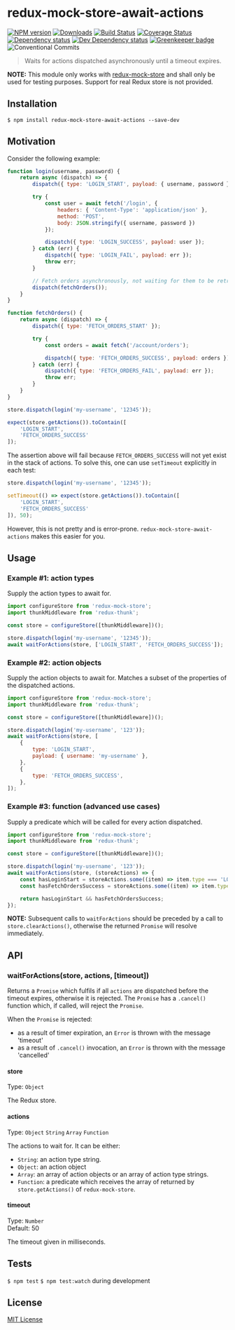 # redux-mock-store-await-actions

[![NPM version][npm-image]][npm-url] [![Downloads][downloads-image]][npm-url] [![Build Status][travis-image]][travis-url] [![Coverage Status][codecov-image]][codecov-url] [![Dependency status][david-dm-image]][david-dm-url] [![Dev Dependency status][david-dm-dev-image]][david-dm-dev-url] [![Greenkeeper badge][greenkeeper-image]][greenkeeper-url] ![Conventional Commits][conventional-commits-url]

[npm-url]:https://npmjs.org/package/redux-mock-store-await-actions
[npm-image]:http://img.shields.io/npm/v/redux-mock-store-await-actions.svg
[downloads-image]:http://img.shields.io/npm/dm/redux-mock-store-await-actions.svg
[travis-url]:https://travis-ci.org/moxystudio/redux-mock-store-await-actions
[travis-image]:http://img.shields.io/travis/moxystudio/redux-mock-store-await-actions/master.svg
[codecov-url]:https://codecov.io/gh/moxystudio/redux-mock-store-await-actions
[codecov-image]:https://img.shields.io/codecov/c/github/moxystudio/redux-mock-store-await-actions/master.svg
[david-dm-url]:https://david-dm.org/moxystudio/redux-mock-store-await-actions
[david-dm-image]:https://img.shields.io/david/moxystudio/redux-mock-store-await-actions.svg
[david-dm-dev-url]:https://david-dm.org/moxystudio/redux-mock-store-await-actions?type=dev
[david-dm-dev-image]:https://img.shields.io/david/dev/moxystudio/redux-mock-store-await-actions.svg
[greenkeeper-image]:https://badges.greenkeeper.io/moxystudio/redux-mock-store-await-actions.svg
[greenkeeper-url]:https://greenkeeper.io
[conventional-commits-url]:https://img.shields.io/badge/Conventional%20Commits-1.0.0-yellow.svg

> Waits for actions dispatched asynchronously until a timeout expires.

**NOTE:** This module only works with [redux-mock-store](https://github.com/arnaudbenard/redux-mock-store) and shall only be used for testing purposes. Support for real Redux store is not provided.

## Installation

`$ npm install redux-mock-store-await-actions --save-dev`

## Motivation

Consider the following example:

```js
function login(username, password) {
    return async (dispatch) => {
        dispatch({ type: 'LOGIN_START', payload: { username, password } });

        try {
            const user = await fetch('/login', {
                headers: { 'Content-Type': 'application/json' },
                method: 'POST',
                body: JSON.stringify({ username, password })
            });

            dispatch({ type: 'LOGIN_SUCCESS', payload: user });
        } catch (err) {
            dispatch({ type: 'LOGIN_FAIL', payload: err });
            throw err;
        }

        // Fetch orders asynchronously, not waiting for them to be retrieved
        dispatch(fetchOrders());
    }
}

function fetchOrders() {
    return async (dispatch) => {
        dispatch({ type: 'FETCH_ORDERS_START' });

        try {
            const orders = await fetch('/account/orders');

            dispatch({ type: 'FETCH_ORDERS_SUCCESS', payload: orders });
        } catch (err) {
            dispatch({ type: 'FETCH_ORDERS_FAIL', payload: err });
            throw err;
        }
    }
}

store.dispatch(login('my-username', '12345'));

expect(store.getActions()).toContain([
    'LOGIN_START',
    'FETCH_ORDERS_SUCCESS'
]);
```

The assertion above will fail because `FETCH_ORDERS_SUCCESS` will not yet exist in the stack of actions.
To solve this, one can use `setTimeout` explicitly in each test:

```js
store.dispatch(login('my-username', '12345'));

setTimeout(() => expect(store.getActions()).toContain([
    'LOGIN_START',
    'FETCH_ORDERS_SUCCESS'
]), 50);
```

However, this is not pretty and is error-prone. `redux-mock-store-await-actions` makes this easier for you.

## Usage

### Example #1: action types

Supply the action types to await for.

```js
import configureStore from 'redux-mock-store';
import thunkMiddleware from 'redux-thunk';

const store = configureStore([thunkMiddleware])();

store.dispatch(login('my-username', '12345'));
await waitForActions(store, ['LOGIN_START', 'FETCH_ORDERS_SUCCESS']);
```

### Example #2: action objects

Supply the action objects to await for. Matches a subset of the properties of the dispatched actions.

```js
import configureStore from 'redux-mock-store';
import thunkMiddleware from 'redux-thunk';

const store = configureStore([thunkMiddleware])();

store.dispatch(login('my-username', '123'));
await waitForActions(store, [
    {
        type: 'LOGIN_START',
        payload: { username: 'my-username' },
    },
    {
        type: 'FETCH_ORDERS_SUCCESS',
    },
]);
```

### Example #3: function (advanced use cases)

Supply a predicate which will be called for every action dispatched.

```js
import configureStore from 'redux-mock-store';
import thunkMiddleware from 'redux-thunk';

const store = configureStore([thunkMiddleware])();

store.dispatch(login('my-username', '123'));
await waitForActions(store, (storeActions) => {
	const hasLoginStart = storeActions.some((item) => item.type === 'LOGIN_START' && item.payload.username === 'my-username');
    const hasFetchOrdersSuccess = storeActions.some((item) => item.type === 'FETCH_ORDERS_SUCCESS');

    return hasLoginStart && hasFetchOrdersSuccess;
});
```

**NOTE:** Subsequent calls to `waitForActions` should be preceded by a call to `store.clearActions()`, otherwise the returned `Promise` will resolve immediately.

## API

### waitForActions(store, actions, [timeout])

Returns a `Promise` which fulfils if all `actions` are dispatched before the timeout expires, otherwise it is rejected. The `Promise` has a `.cancel()` function which, if called, will reject the `Promise`.

When the `Promise` is rejected:

* as a result of timer expiration, an `Error` is thrown with the message 'timeout'
* as a result of `.cancel()` invocation, an `Error` is thrown with the message 'cancelled'

#### store

Type: `Object`

The Redux store.

#### actions

Type: `Object` `String` `Array` `Function`

The actions to wait for. It can be either:

* `String`: an action type string.
* `Object`: an action object
* `Array`: an array of action objects or an array of action type strings.
* `Function`: a predicate which receives the array of returned by `store.getActions()` of `redux-mock-store`.

#### timeout

Type: `Number`<br>
Default: 50

The timeout given in milliseconds.

## Tests

`$ npm test`
`$ npm test:watch` during development


## License

[MIT License](http://opensource.org/licenses/MIT)
